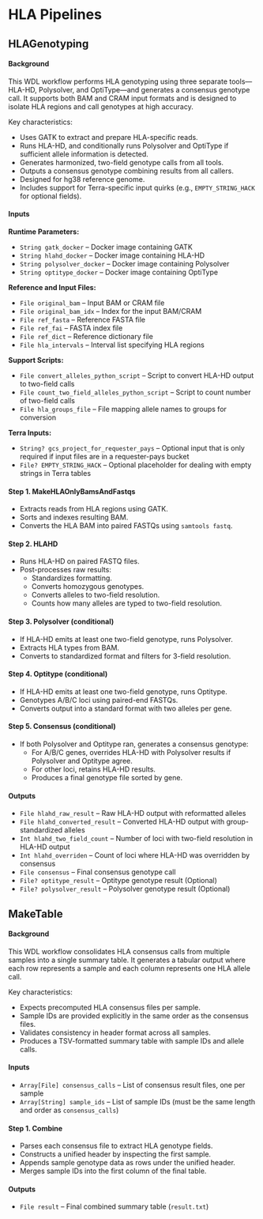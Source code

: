 # HLA Pipelines

## HLAGenotyping
#### Background

This WDL workflow performs HLA genotyping using three separate tools—HLA-HD, Polysolver, and OptiType—and generates a consensus genotype call. It supports both BAM and CRAM input formats and is designed to isolate HLA regions and call genotypes at high accuracy.

Key characteristics:
- Uses GATK to extract and prepare HLA-specific reads.
- Runs HLA-HD, and conditionally runs Polysolver and OptiType if sufficient allele information is detected.
- Generates harmonized, two-field genotype calls from all tools.
- Outputs a consensus genotype combining results from all callers.
- Designed for hg38 reference genome.
- Includes support for Terra-specific input quirks (e.g., `EMPTY_STRING_HACK` for optional fields).

#### Inputs
**Runtime Parameters:**
- `String gatk_docker` – Docker image containing GATK
- `String hlahd_docker` – Docker image containing HLA-HD
- `String polysolver_docker` – Docker image containing Polysolver
- `String optitype_docker` – Docker image containing OptiType

**Reference and Input Files:**
- `File original_bam` – Input BAM or CRAM file
- `File original_bam_idx` – Index for the input BAM/CRAM
- `File ref_fasta` – Reference FASTA file
- `File ref_fai` – FASTA index file
- `File ref_dict` – Reference dictionary file
- `File hla_intervals` – Interval list specifying HLA regions

**Support Scripts:**
- `File convert_alleles_python_script` – Script to convert HLA-HD output to two-field calls
- `File count_two_field_alleles_python_script` – Script to count number of two-field calls
- `File hla_groups_file` – File mapping allele names to groups for conversion

**Terra Inputs:**
- `String? gcs_project_for_requester_pays` – Optional input that is only required if input files are in a requester-pays bucket
- `File? EMPTY_STRING_HACK` – Optional placeholder for dealing with empty strings in Terra tables

#### Step 1. MakeHLAOnlyBamsAndFastqs
- Extracts reads from HLA regions using GATK.
- Sorts and indexes resulting BAM.
- Converts the HLA BAM into paired FASTQs using `samtools fastq`.

#### Step 2. HLAHD
- Runs HLA-HD on paired FASTQ files.
- Post-processes raw results:
  - Standardizes formatting.
  - Converts homozygous genotypes.
  - Converts alleles to two-field resolution.
  - Counts how many alleles are typed to two-field resolution.

#### Step 3. Polysolver (conditional)
- If HLA-HD emits at least one two-field genotype, runs Polysolver.
- Extracts HLA types from BAM.
- Converts to standardized format and filters for 3-field resolution.

#### Step 4. Optitype (conditional)
- If HLA-HD emits at least one two-field genotype, runs Optitype.
- Genotypes A/B/C loci using paired-end FASTQs.
- Converts output into a standard format with two alleles per gene.

#### Step 5. Consensus (conditional)
- If both Polysolver and Optitype ran, generates a consensus genotype:
  - For A/B/C genes, overrides HLA-HD with Polysolver results if Polysolver and Optitype agree.
  - For other loci, retains HLA-HD results.
  - Produces a final genotype file sorted by gene.

#### Outputs
- `File hlahd_raw_result` – Raw HLA-HD output with reformatted alleles
- `File hlahd_converted_result` – Converted HLA-HD output with group-standardized alleles
- `Int hlahd_two_field_count` – Number of loci with two-field resolution in HLA-HD output
- `Int hlahd_overriden` – Count of loci where HLA-HD was overridden by consensus
- `File consensus` – Final consensus genotype call
- `File? optitype_result` – Optitype genotype result (Optional)
- `File? polysolver_result` – Polysolver genotype result (Optional)

## MakeTable
#### Background

This WDL workflow consolidates HLA consensus calls from multiple samples into a single summary table. It generates a tabular output where each row represents a sample and each column represents one HLA allele call.

Key characteristics:
- Expects precomputed HLA consensus files per sample.
- Sample IDs are provided explicitly in the same order as the consensus files.
- Validates consistency in header format across all samples.
- Produces a TSV-formatted summary table with sample IDs and allele calls.

#### Inputs
- `Array[File] consensus_calls` – List of consensus result files, one per sample
- `Array[String] sample_ids` – List of sample IDs (must be the same length and order as `consensus_calls`)

#### Step 1. Combine
- Parses each consensus file to extract HLA genotype fields.
- Constructs a unified header by inspecting the first sample.
- Appends sample genotype data as rows under the unified header.
- Merges sample IDs into the first column of the final table.

#### Outputs
- `File result` – Final combined summary table (`result.txt`)
